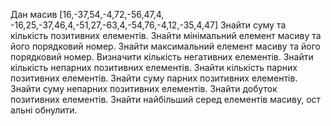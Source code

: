 Дан масив [16,-37,54,-4,72,-56,47,4, -16,25,-37,46,4,-51,27,-63,4,-54,76,-4,12,-35,4,47]
Знайти суму та кількість позитивних елементів. 
Знайти мінімальний елемент масиву та його порядковий номер. 
Знайти максимальний елемент масиву та його порядковий номер. 
Визначити кількість негативних елементів. 
Знайти кількість непарних позитивних елементів. 
Знайти кількість парних позитивних елементів.
Знайти суму парних позитивних елементів. 
Знайти суму непарних позитивних елементів. 
Знайти добуток позитивних елементів. 
Знайти найбільший серед елементів масиву, ост альні обнулити.
